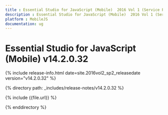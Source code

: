 ```yaml
---
title : Essential Studio for JavaScript (Mobile)  2016 Vol 1 (Service Pack 2) Release Notes
description : Essential Studio for JavaScript (Mobile)  2016 Vol 1 (Service Pack 2) Release Notes
platform : MobileJS
documentation: ug
---
```


# Essential Studio for JavaScript (Mobile) v14.2.0.32

{% include release-info.html date=site.2016vol2_sp2_releasedate version="v14.2.0.32" %} 

{% directory path: _includes/release-notes/v14.2.0.32 %}

{% include {{file.url}} %}

{% enddirectory %}